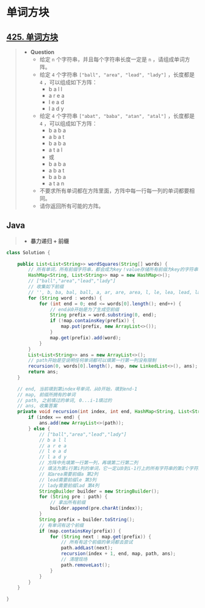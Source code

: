 # 单词方块

## [425. 单词方块](https://leetcode.cn/problems/word-squares/)

> - **Question**
>   - 给定 `n` 个字符串，并且每个字符串长度一定是 `n` ，请组成单词方阵。
>   - 给定 `4` 个字符串 `["ball", "area", "lead", "lady"]` ，长度都是 `4` ，可以组成如下方阵：
>     - b a l l
>     - a r e a
>     - l e a d
>     - l a d y
>   - 给定 `4` 个字符串 `["abat", "baba", "atan", "atal"]` ，长度都是 `4` ，可以组成如下方阵：
>     - b a b a
>     - a b a t
>     - b a b a
>     - a t a l
>     - 或
>     - b a b a
>     - a b a t
>     - b a b a
>     - a t a n
>   - 不要求所有单词都在方阵里面，方阵中每一行每一列的单词都要相同。
>   - 请你返回所有可能的方阵。

## Java

> - **暴力递归 + 前缀**

```java
class Solution {
    
    public List<List<String>> wordSquares(String[] words) {
        // 所有单词，所有前缀字符串，都会成为key！value存储所有前缀为key的字符串
        HashMap<String, List<String>> map = new HashMap<>();
        // ["ball","area","lead","lady"]
        // 收集如下前缀
        // '', b, ba, bal, ball, a, ar, are, area, l, le, lea, lead, la, lad, lady
        for (String word : words) {
            for (int end = 0; end <= words[0].length(); end++) {
                // end从0开始是为了生成空前缀
                String prefix = word.substring(0, end);
                if (!map.containsKey(prefix)) {
                    map.put(prefix, new ArrayList<>());
                }
                map.get(prefix).add(word);
            }
        }
        List<List<String>> ans = new ArrayList<>();
        // path开始是空说明任何单词都可以填第一行第一列没有限制
        recursion(0, words[0].length(), map, new LinkedList<>(), ans);
        return ans;
    }
    
    // end, 当前填到第index号单词，从0开始，填到end-1
    // map, 前缀所拥有的单词
    // path, 之前填过的单词, 0...i-1填过的
    // ans, 收集答案
    private void recursion(int index, int end, HashMap<String, List<String>> map, LinkedList<String> path, List<List<String>> ans) {
        if (index == end) {
            ans.add(new ArrayList<>(path));
        } else {
            // ["ball","area","lead","lady"]
            // b a l l
            // a r e a
            // l e a d
            // l a d y
            // 方阵中先填第一行第一列，再填第二行第二列
            // 填法为第i行第i列的单词，它一定以0到i-1行上的所有字符串的第i个字符组成的串作为前缀
            // 如area需要前缀a 第2列
            // lead需要前缀le 第3列
            // lady需要前缀lad 第4列
            StringBuilder builder = new StringBuilder();
            for (String pre : path) {
                // 拿出所有前缀
                builder.append(pre.charAt(index));
            }
            String prefix = builder.toString();
            // 有单词有这个前缀
            if (map.containsKey(prefix)) {
                for (String next : map.get(prefix)) {
                    // 所有有这个前缀的单词都去尝试
                    path.addLast(next);
                    recursion(index + 1, end, map, path, ans);
                    // 清理现场
                    path.removeLast();
                }
            }
        }
    }
    
}
```
